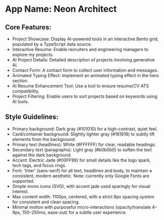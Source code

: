 # **App Name**: Neon Architect

## Core Features:

- Project Showcase: Display AI-powered tools in an interactive Bento grid, populated by a TypeScript data source.
- Interactive Resume: Enable recruiters and engineering managers to explore my projects.
- AI Project Details: Detailed description of projects involving generative AI.
- Contact Form: A contact form to collect user information and messages.
- Animated Typing Effect: Implement an animated typing effect in the hero section.
- AI Resume Enhancement Tool: Use a tool to ensure resume/CV ATS compatibility.
- Project Filtering: Enable users to sort projects based on keywords using AI tools.

## Style Guidelines:

- Primary background: Dark gray (#101010) for a high-contrast, quiet feel.
- Card/container background: Slightly lighter gray (#181818) to subtly lift elements from the background.
- Primary text (headlines): White (#FFFFFF) for clear, readable headings.
- Secondary text (paragraphs): Light gray (#b0b0b0) to soften the text against the dark background.
- Accent: Electric Jade (#00FF99) for small details like the logo spark, tech tags, and focus rings.
- Font: 'Inter' (sans-serif) for all text, headlines and body, to maintain a consistent, modern aesthetic. Note: currently only Google Fonts are supported.
- Simple mono icons (SVG), with accent jade used sparingly for visual interest.
- Max content width: 1100px, centered, with a strict 8px spacing system for consistent and clean spacing.
- Minimal motion with purposeful micro-interactions (opacity/translate 4–8px, 150–250ms, ease-out) for a subtle user experience.